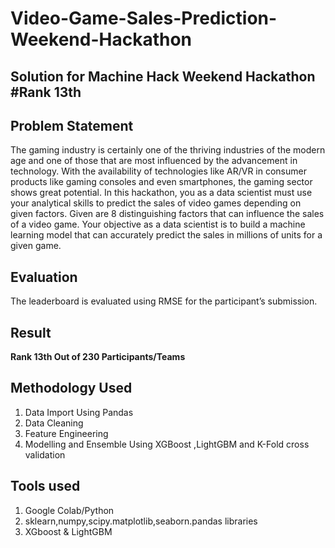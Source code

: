 # Video-Game-Sales-Prediction-Weekend-Hackathon


## Solution for Machine Hack Weekend Hackathon #Rank 13th

## Problem Statement
The gaming industry is certainly one of the thriving industries of the modern age and one of those that are most influenced by the advancement in technology. With the availability of technologies like AR/VR in consumer products like gaming consoles and even smartphones, the gaming sector shows great potential. In this hackathon, you as a data scientist must use your analytical skills to predict the sales of video games depending on given factors. Given are 8 distinguishing factors that can influence the sales of a video game. Your objective as a data scientist is to build a machine learning model that can accurately predict the sales in millions of units for a given game.

## Evaluation
The leaderboard is evaluated using RMSE for the participant’s submission.

## Result
**Rank 13th Out of 230 Participants/Teams**

## Methodology Used
<ol>
  <li>Data Import Using Pandas</li>
  <li>Data Cleaning</li>
  <li>Feature Engineering</li>
  <li>Modelling and Ensemble Using XGBoost ,LightGBM and K-Fold cross validation</li>
</ol> 

## Tools used
<ol>
  <li>Google Colab/Python</li>
  <li>sklearn,numpy,scipy.matplotlib,seaborn.pandas libraries</li>
  <li>XGboost & LightGBM</li>
</ol> 



 
